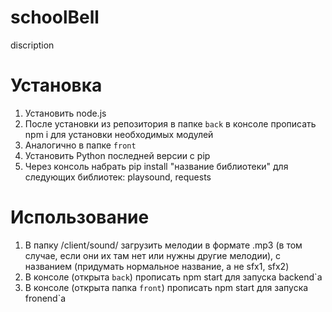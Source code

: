 # schoolBell

discription

# Установка

1. Установить node.js
2. После установки из репозитория в папке `back` в консоле прописать npm i для установки необходимых модулей
3. Аналогично в папке `front`
4. Установить Python последней версии с pip
5. Через консоль набрать pip install "название библиотеки" для следующих библиотек: playsound, requests

# Использование

1. В папку /client/sound/ загрузить мелодии в формате .mp3 (в том случае, если они их там нет или нужны другие мелодии), с названием (придумать нормальное название, а не sfx1, sfx2)
2. В консоле (открыта `back`) прописать npm start для запуска backend`а
3. В консоле (открыта папка `front`) прописать npm start для запуска fronend`a

